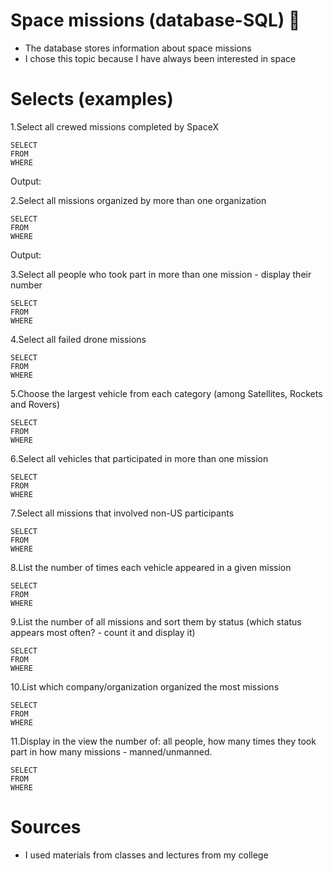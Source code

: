 # Space missions (database-SQL) 🚀

* The database stores information about space missions
* I chose this topic because I have always been interested in space

# Selects (examples)

1.Select all crewed missions completed by SpaceX
```
SELECT
FROM
WHERE
```
Output: 

2.Select all missions organized by more than one organization
```
SELECT
FROM
WHERE
```
Output: 

3.Select all people who took part in more than one mission - display their number
```
SELECT
FROM
WHERE
```
4.Select all failed drone missions
```
SELECT
FROM
WHERE
```
5.Choose the largest vehicle from each category (among Satellites, Rockets and Rovers)
```
SELECT
FROM
WHERE
```
6.Select all vehicles that participated in more than one mission
```
SELECT
FROM
WHERE
```
7.Select all missions that involved non-US participants
```
SELECT
FROM
WHERE
```
8.List the number of times each vehicle appeared in a given mission
```
SELECT
FROM
WHERE
```
9.List the number of all missions and sort them by status (which status appears most often? - count it and display it)
```
SELECT
FROM
WHERE
```
10.List which company/organization organized the most missions
```
SELECT
FROM
WHERE
```
11.Display in the view the number of: all people, how many times they took part in how many missions - manned/unmanned.
```
SELECT
FROM
WHERE
```

# Sources
* I used materials from classes and lectures from my college
